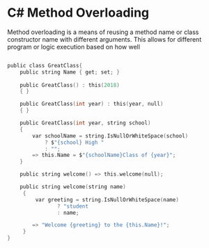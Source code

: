 # C# Method Overloading

Method overloading is a means of reusing a method name or class constructor name with different arguments.  This allows for different program or logic execution based on how well 

```c

public class GreatClass{
    public string Name { get; set; }
    
    public GreatClass() : this(2018)
    { }

    public GreatClass(int year) : this(year, null)
    { }

    public GreatClass(int year, string school)
    {
        var schoolName = string.IsNullOrWhiteSpace(school)
            ? $"{school} High "
            : "";
        => this.Name = $"{schoolName}Class of {year}";
    }

    public string welcome() => this.welcome(null);

    public string welcome(string name)
     {
         var greeting = string.IsNullOrWhiteSpace(name)
                ? "student
                : name;

        => "Welcome {greeting} to the {this.Name}!";
     }
}

```
